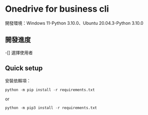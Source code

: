 Onedrive for business cli
============
  開發環境：Windows 11-Python 3.10.0、Ubuntu 20.04.3-Python 3.10.0

 開發進度
---
-[] 選擇使用者

Quick setup
---
安裝依賴項：
```python
python -m pip install -r requirements.txt
```
or
```python
python -m pip3 install -r requirements.txt
```
